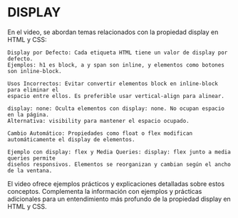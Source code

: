 # DISPLAY
En el video, se abordan temas relacionados con la propiedad display en HTML y CSS:

    Display por Defecto: Cada etiqueta HTML tiene un valor de display por defecto.
    Ejemplos: h1 es block, a y span son inline, y elementos como botones son inline-block.

    Usos Incorrectos: Evitar convertir elementos block en inline-block para eliminar el 
    espacio entre ellos. Es preferible usar vertical-align para alinear.

    display: none: Oculta elementos con display: none. No ocupan espacio en la página. 
    Alternativa: visibility para mantener el espacio ocupado.

    Cambio Automático: Propiedades como float o flex modifican automáticamente el display de elementos.

    Ejemplo con display: flex y Media Queries: display: flex junto a media queries permite 
    diseños responsivos. Elementos se reorganizan y cambian según el ancho de la ventana.

El video ofrece ejemplos prácticos y explicaciones detalladas sobre estos conceptos.
Complementa la información con ejemplos y prácticas adicionales para un entendimiento más
profundo de la propiedad display en HTML y CSS.

